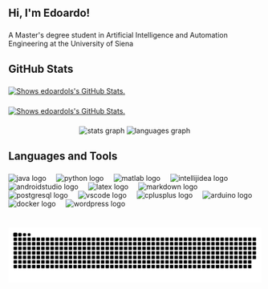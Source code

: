 <h2 align="left">Hi, I'm Edoardo!</h2>

###

<p align="left">A Master's degree student in Artificial  Intelligence and Automation Engineering at the University of Siena</p>

###

<h2 align="left">GitHub Stats</h2>

###

<a href="https://github.com/edoardols/github-readme-stats">
<picture>
  <source media="(prefers-color-scheme: dark)" srcset="https://github-readme-stats.vercel.app/api?username=edoardols&theme=dracula">
  <img alt="Shows edoardols's GitHub Stats." src="https://github-readme-stats.vercel.app/api?username=edoardols&theme=default">
</picture>
</a>

###

<a href="https://github.com/edoardols/github-readme-stats">
<picture>
  <source media="(prefers-color-scheme: dark)" srcset="https://github-readme-stats.vercel.app/api?username=edoardols&hide_title=true&hide_rank=false&show_icons=true&include_all_commits=true&count_private=true&disable_animations=false&theme=dracula&locale=en&hide_border=false">
  <img alt="Shows edoardols's GitHub Stats." src="https://github-readme-stats.vercel.app/api?username=edoardols&theme=default">
</picture>
</a>

###

<div align="center">
  <img src="https://github-readme-stats.vercel.app/api?username=edoardols&hide_title=true&hide_rank=false&show_icons=true&include_all_commits=true&count_private=true&disable_animations=false&theme=dracula&locale=en&hide_border=false" height="140" alt="stats graph"  />
  <img src="https://github-readme-stats.vercel.app/api/top-langs?username=edoardols&locale=en&hide_title=true&layout=compact&card_width=320&langs_count=6&theme=dracula&hide_border=false" height="140" alt="languages graph"  />
</div>

###

<h2 align="left">Languages and Tools</h2>

###

<div align="left">
  <img src="https://skillicons.dev/icons?i=java" height="30" alt="java logo"  />
  <img width="12" />
  <img src="https://skillicons.dev/icons?i=py" height="30" alt="python logo"  />
  <img width="12" />
  <img src="https://skillicons.dev/icons?i=matlab" height="30" alt="matlab logo"  />
  <img width="12" />
  <img src="https://skillicons.dev/icons?i=idea" height="30" alt="intellijidea logo"  />
  <img width="12" />
  <img src="https://skillicons.dev/icons?i=androidstudio" height="30" alt="androidstudio logo"  />
  <img width="12" />
  <img src="https://skillicons.dev/icons?i=latex" height="30" alt="latex logo"  />
  <img width="12" />
  <img src="https://skillicons.dev/icons?i=md" height="30" alt="markdown logo"  />
  <img width="12" />
  <img src="https://skillicons.dev/icons?i=postgres" height="30" alt="postgresql logo"  />
  <img width="12" />
  <img src="https://skillicons.dev/icons?i=vscode" height="30" alt="vscode logo"  />
  <img width="12" />
  <img src="https://skillicons.dev/icons?i=cpp" height="30" alt="cplusplus logo"  />
  <img width="12" />
  <img src="https://skillicons.dev/icons?i=arduino" height="30" alt="arduino logo"  />
  <img width="12" />
  <img src="https://skillicons.dev/icons?i=docker" height="30" alt="docker logo"  />
  <img width="12" />
  <img src="https://skillicons.dev/icons?i=wordpress" height="30" alt="wordpress logo"  />
</div>

###

<br clear="both">

<img src="https://raw.githubusercontent.com/edoardols/edoardols/output/snake.svg" alt="Snake animation" />

###
